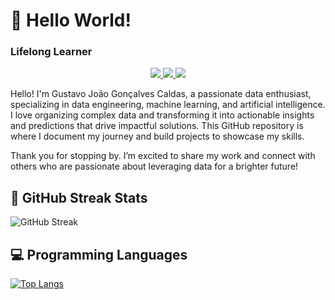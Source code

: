 # 👋 Hello World! 
### Lifelong Learner

<p align="center">
  
  <a href="https://www.linkedin.com/in/gustavocaldas0/" target="_blank">
    <img src="https://img.shields.io/badge/-LinkedIn-blue?style=flat-square&logo=LinkedIn&logoColor=white"> 
  </a> 
  
  <a href="mailto:gj.goncalvescaldas@gmail.com" target="_blank"> 
    <img src="https://img.shields.io/badge/-Gmail-red?style=flat-square&logo=Gmail&logoColor=white"> 
  </a> 

  <a href="https://gj-goncalvescaldas.github.io/" target="_blank"> 
    <img src="https://img.shields.io/badge/-Website-green?style=flat-square&logo=Google-Chrome&logoColor=white"> 
  </a> 
</p>

Hello! I'm Gustavo João Gonçalves Caldas, a passionate data enthusiast, specializing in data engineering, machine learning, and artificial intelligence. I love organizing complex data and transforming it into actionable insights and predictions that drive impactful solutions. This GitHub repository is where I document my journey and build projects to showcase my skills.

Thank you for stopping by. I’m excited to share my work and connect with others who are passionate about leveraging data for a brighter future!

## 📅 GitHub Streak Stats

<!--GITHUB_STREAK-->
![GitHub Streak](https://github-readme-streak-stats-ten-zeta.vercel.app/?user=gj-goncalvescaldas&theme=shades-of-purple&hide_border=true&date_format=M%20j%5B%2C%20Y%5D&timestamp=1760206218)
<!--GITHUB_STREAK-->

## 💻 Programming Languages

[![Top Langs](https://github-readme-stats.vercel.app/api/top-langs/?username=gj-goncalvescaldas&layout=compact)](https://github.com/gj-goncalvescaldas)
